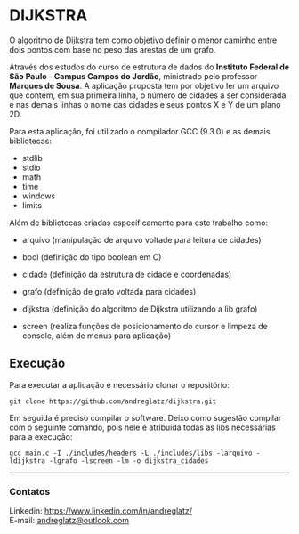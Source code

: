 # DIJKSTRA

O algoritmo de Dijkstra tem como objetivo definir o menor caminho entre dois pontos com base no peso das arestas de um grafo.

Através dos estudos do curso de estrutura de dados do **Instituto Federal de São Paulo - Campus Campos do Jordão**, ministrado pelo professor **Marques de Sousa**. A aplicação proposta tem por objetivo ler um arquivo que contém, em sua primeira linha, o número de cidades a ser considerada e nas demais linhas o nome das cidades e seus pontos X e Y de um plano 2D.

Para esta aplicação, foi utilizado o compilador GCC (9.3.0) e as demais bibliotecas:

- stdlib
- stdio
- math
- time
- windows
- limits

Além de bibliotecas criadas específicamente para este trabalho como:

- arquivo (manipulação de arquivo voltade para leitura de cidades)

- bool (definição do tipo boolean em C)

- cidade (definição da estrutura de cidade e coordenadas)

- grafo (definição de grafo voltada para cidades)

- dijkstra (definição do algoritmo de Dijkstra utilizando a lib grafo)

- screen (realiza funções de posicionamento do cursor e limpeza de console, além de menus para aplicação)

## Execução

Para executar a aplicação é necessário clonar o repositório:

```
git clone https://github.com/andreglatz/dijkstra.git
```

Em seguida é preciso compilar o software. Deixo como sugestão compilar com o seguinte comando, pois nele é atribuída todas as libs necessárias para a execução:

```
gcc main.c -I ./includes/headers -L ./includes/libs -larquivo -ldijkstra -lgrafo -lscreen -lm -o dijkstra_cidades
```

---

### Contatos

Linkedin: https://www.linkedin.com/in/andreglatz/ <br>
E-mail: andreglatz@outlook.com
